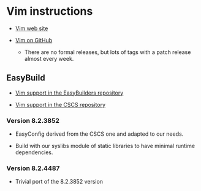 # Vim instructions

  * [Vim web site](https://www.vim.org/)

  * [Vim on GitHub](https://github.com/vim/vim)

      * There are no formal releases, but lots of tags with a patch release almost
        every week.


## EasyBuild

  * [Vim support in the EasyBuilders repository](https://github.com/easybuilders/easybuild-easyconfigs/tree/develop/easybuild/easyconfigs/v/Vim)

  * [Vim support in the CSCS repository](https://github.com/eth-cscs/production/tree/master/easybuild/easyconfigs/v/Vim)


### Version 8.2.3852

  * EasyConfig derived from the CSCS one and adapted to our needs.

  * Build with our syslibs module of static libraries to have minimal runtime
    dependencies.


### Version 8.2.4487

  * Trivial port of the 8.2.3852 version
